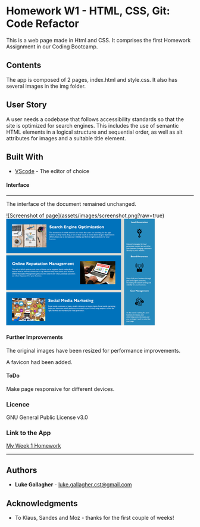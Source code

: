 # Homework W1 - HTML, CSS, Git: Code Refactor
This is a web page made in Html and CSS. It comprises the first Homework Assignment in our Coding Bootcamp.

## Contents
<p>
The app is composed of 2 pages, index.html and style.css. It also has several images in the img folder.

</p>

## User Story
<p>
A user needs a codebase that follows accessibility standards so that the site is optimized for search engines.
This includes the use of semantic HTML elements in a logical structure and sequential order, as well as alt attributes for images and a suitable title element.
</p>

## Built With

* [VScode](https://code.visualstudio.com/) - The editor of choice

#### Interface
<hr>
<p>The interface of the document remained unchanged.</p>
![Screenshot of page](assets/images/screenshot.png?raw=true)
<img src="assets/images/screenshot.png" width="400">

#### Further Improvements
<p>The original images have been resized for performance improvements.</p>
<p>A favicon had been added.</p>

#### ToDo
Make page responsive for different devices. 

### Licence

GNU General Public License v3.0

### Link to the App
<a href="https://github.com/galluk/Homework_Week_1_LG/blob/master/index.html">My Week 1 Homework</a>
<hr>

## Authors

* **Luke Gallagher** - 
luke.gallagher.cst@gmail.com

## Acknowledgments

* To Klaus, Sandes and Moz - thanks for the first couple of weeks! 
